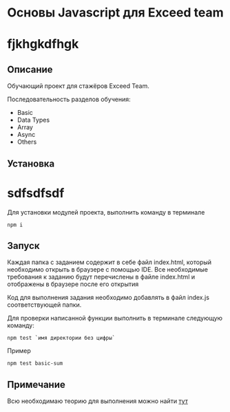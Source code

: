 # Основы Javascript для Exceed team 
# fjkhgkdfhgk
## Описание

Обучающий проект для стажёров Exceed Team.

Последовательность разделов обучения:
* Basic
* Data Types
* Array
* Async
* Others

## Установка
# sdfsdfsdf
Для установки модулей проекта, выполнить команду в терминале

``` 
npm i 
```

## Запуск
Каждая папка с заданием содержит в себе файл index.html, который необходимо открыть в браузере с помощью IDE.  Все необходимые требования к заданию будут перечислены в файле index.html и отображены в браузере после его открытия

Код для выполнения задания необходимо добавлять в файл index.js соответствующей папки.

Для проверки написанной функции выполнить в терминале следующую команду:
 ```
npm test `имя директории без цифры`
```

Пример

```
npm test basic-sum

```

## Примечание
Всю необходимаю теорию для выполнения можно найти [тут](https://learn.javascript.ru/)
 

